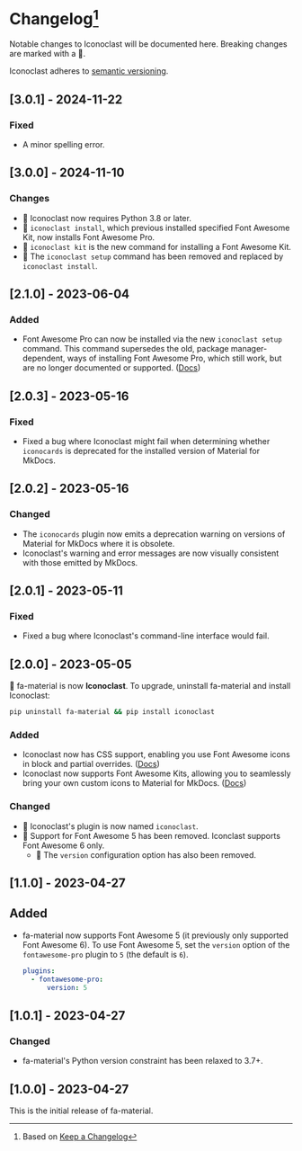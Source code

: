 # Changelog[^1]

Notable changes to Iconoclast will be documented here. Breaking changes are marked with a 🚩.

Iconoclast adheres to [semantic versioning](https://semver.org/spec/v2.0.0.html).

## <a name="3.0.1">[3.0.1] - 2024-11-22</a>

### Fixed

- A minor spelling error.

## <a name="3.0.0">[3.0.0] - 2024-11-10</a>

### Changes

- 🚩 Iconoclast now requires Python 3.8 or later.
- 🚩 `iconoclast install`, which previous installed specified Font Awesome Kit, now installs Font Awesome Pro.
- 🚩 `iconoclast kit` is the new command for installing a Font Awesome Kit.
- 🚩 The `iconoclast setup` command has been removed and replaced by `iconoclast install`.

## <a name="2-1-0">[2.1.0] - 2023-06-04</a>

### Added

- Font Awesome Pro can now be installed via the new `iconoclast setup` command. This command supersedes the old,
  package manager-dependent, ways of installing Font Awesome Pro, which still work, but are no longer documented or
  supported. ([Docs](https://iconoclast.celsiusnarhwal.dev/#installation-and-setup))

## <a name="2-0-3">[2.0.3] - 2023-05-16</a>

### Fixed

- Fixed a bug where Iconoclast might fail when determining whether `iconocards` is deprecated for the installed version
  of Material for MkDocs.

## <a name="2-0-2">[2.0.2] - 2023-05-16</a>

### Changed

- The `iconocards` plugin now emits a deprecation warning on versions of Material for MkDocs where it is obsolete.
- Iconoclast's warning and error messages are now visually consistent with those emitted by MkDocs.

## <a name="2-0-1">[2.0.1] - 2023-05-11</a>

### Fixed

- Fixed a bug where Iconoclast's command-line interface would fail.

## <a name="2-0-0">[2.0.0] - 2023-05-05</a>

🚩 fa-material is now **Iconoclast**. To upgrade, uninstall fa-material and install Iconoclast:

```bash
pip uninstall fa-material && pip install iconoclast
```

### Added

- Iconoclast now has CSS support, enabling you use Font Awesome icons in block and partial
  overrides. ([Docs](https://iconoclast.celsiusnarhwal.dev#css-support))
- Iconoclast now supports Font Awesome Kits, allowing you to seamlessly bring your own custom icons to Material for
  MkDocs. ([Docs](https://iconoclast.celsiusnarhwal.dev#using-kits))

### Changed

- 🚩 Iconoclast's plugin is now named `iconoclast`.
- 🚩 Support for Font Awesome 5 has been removed. Iconclast supports Font Awesome 6 only.
  - 🚩 The `version` configuration option has also been removed.

## <a name="1-1-0">[1.1.0] - 2023-04-27</a>

## Added

- fa-material now supports Font Awesome 5 (it previously only supported Font Awesome 6). To use Font Awesome 5, set
  the `version` option of the `fontawesome-pro` plugin to `5` (the default is `6`).

  ```yaml
  plugins:
    - fontawesome-pro:
        version: 5
  ```

## <a name="1-0-1">[1.0.1] - 2023-04-27</a>

### Changed

- fa-material's Python version constraint has been relaxed to 3.7+.

## <a name="1-0-0">[1.0.0] - 2023-04-27</a>

This is the initial release of fa-material.

[^1]: Based on [Keep a Changelog](https://keepachangelog.com)
